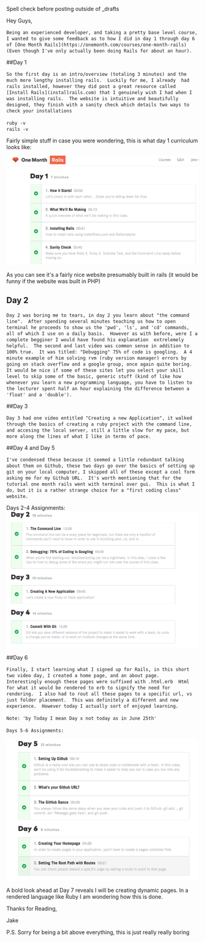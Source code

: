 Spell check before posting outside of _drafts

Hey Guys,

	Being an experienced developer, and taking a pretty base level course, I wanted to give some feedback as to how I did in day 1 through day 6 of [One Month Rails](https://onemonth.com/courses/one-month-rails) (Even though I've only actually been doing Rails for about an hour).  

##Day 1
	
	So the first day is an intro/overview (totaling 3 minutes) and the much more lengthy installing rails.  Luckily for me, I already  had rails installed, however they did post a great resource called [Install Rails](installrails.com) that I genuinely wish I had when I was installing rails.  The website is intuitive and beautifully designed, they finish with a sanity check which details two ways to check your installations
    
    ruby -v
    rails -v

Fairly simple stuff in case you were wondering, this is what day 1 curriculum looks like:

<img src="/Photos/day1.png" alt="Day 1 Videos">

As you can see it's a fairly nice website presumably built in rails (it would be funny if the website was built in PHP)

## Day 2

	Day 2 was boring me to tears, in day 2 you learn about "the command line".  After spending several minutes teaching us how to open terminal he proceeds to show us the 'pwd', 'ls', and 'cd' commands, all of which I use on a daily basis.  However as with before, were I a complete begginer I would have found his explanation  extrelemely helpful.  The second and last video was common sense in addition to 100% true.  It was titled: "Debugging" 75% of code is googling.  A 4 minute example of him solving rvm (ruby version manager) errors by going on stack overflow and a google group, once again quite boring.  It would be nice if some of these sites let you select your skill level to skip some of the basic, generic stuff (kind of like how whenever you learn a new programming language, you have to listen to the lecturer spent half an hour explaining the difference between a 'float' and a 'double').  
##Day 3

	Day 3 had one video entitled "Creating a new Application", it walked through the basics of creating a ruby project with the command line, and accesing the local server, still a little slow for my pace, but more along the lines of what I like in terms of pace.

##Day 4 and Day 5

	I've condensed these because it seemed a little redundant talking about them on Github, these two days go over the basics of setting up git on your local computer, I skipped all of these except a cool form asking me for my Github URL.  It's worth mentioning that for the tutorial one month rails went with terminal over gui.  This is what I do, but it is a rather strange choice for a "first coding class" website.

Days 2-4 Assignments:
<img src="/Photos/day2-4.png" alt="Days 2 through 4 Videos">

##Day 6

	Finally, I start learning what I signed up for Rails, in this short two video day, I created a home page, and an about page.  Interestingly enough these pages were suffixed with .html.erb  Html for what it would be rendered to erb to signify the need for rendering.  I also had to rout all these pages to a specific url, vs just folder placement.  This was definitely a different and new experience.  However today I actually sort of enjoyed learning.

	Note: 'by Today I mean Day x not today as in June 25th'

	Days 5-6 Assignments:

<img src="/Photos/day5-6.png" alt="Days 5 through 6 Videos">

A bold look ahead at Day 7 reveals I will be creating dynamic pages.  In a rendered language like Ruby I am wondering how this is done.


Thanks for Reading,

Jake

P.S. Sorry for being a bit above everything, this is just really really boring


